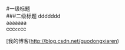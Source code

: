 #一级标题  
###二级标题
ddddddd<br>
aaaaaaa<br>
<Tab>ccc`cc`cc<br>

[我的博客(http://blog.csdn.net/guodongxiaren)

